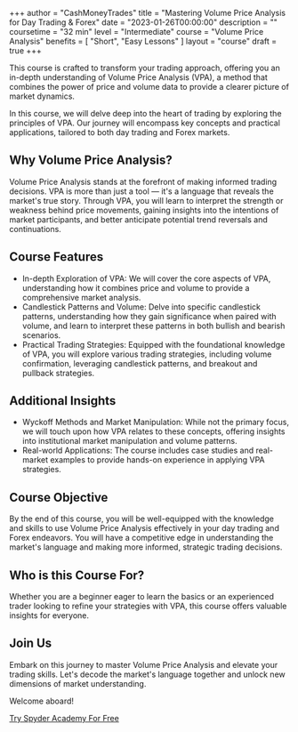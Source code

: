 +++
author = "CashMoneyTrades"
title = "Mastering Volume Price Analysis for Day Trading & Forex"
date = "2023-01-26T00:00:00"
description = ""
coursetime = "32 min"
level = "Intermediate"
course = "Volume Price Analysis"
benefits = [
    "Short",
    "Easy Lessons"
]
layout = "course"
draft = true
+++

This course is crafted to transform your trading approach, offering you an in-depth understanding of Volume Price Analysis (VPA), a method that combines the power of price and volume data to provide a clearer picture of market dynamics.

In this course, we will delve deep into the heart of trading by exploring the principles of VPA. Our journey will encompass key concepts and practical applications, tailored to both day trading and Forex markets.

## Why Volume Price Analysis?

Volume Price Analysis stands at the forefront of making informed trading decisions. VPA is more than just a tool — it's a language that reveals the market's true story. Through VPA, you will learn to interpret the strength or weakness behind price movements, gaining insights into the intentions of market participants, and better anticipate potential trend reversals and continuations.

## Course Features

- In-depth Exploration of VPA: We will cover the core aspects of VPA, understanding how it combines price and volume to provide a comprehensive market analysis.
- Candlestick Patterns and Volume: Delve into specific candlestick patterns, understanding how they gain significance when paired with volume, and learn to interpret these patterns in both bullish and bearish scenarios.
- Practical Trading Strategies: Equipped with the foundational knowledge of VPA, you will explore various trading strategies, including volume confirmation, leveraging candlestick patterns, and breakout and pullback strategies.

## Additional Insights

- Wyckoff Methods and Market Manipulation: While not the primary focus, we will touch upon how VPA relates to these concepts, offering insights into institutional market manipulation and volume patterns.
- Real-world Applications: The course includes case studies and real-market examples to provide hands-on experience in applying VPA strategies.

## Course Objective

By the end of this course, you will be well-equipped with the knowledge and skills to use Volume Price Analysis effectively in your day trading and Forex endeavors. You will have a competitive edge in understanding the market's language and making more informed, strategic trading decisions.

## Who is this Course For?

Whether you are a beginner eager to learn the basics or an experienced trader looking to refine your strategies with VPA, this course offers valuable insights for everyone.

## Join Us

Embark on this journey to master Volume Price Analysis and elevate your trading skills. Let's decode the market's language together and unlock new dimensions of market understanding. 

Welcome aboard!

<a class="btn btn-lg btn-block btn-primary" style="border-radius: 0.5em"  href="https://whop.com/spyder-academy/?d2c=true&directPlanId=plan_n9NbbxfFeIW95&accessPassId=prod_45GZIGs1lRCGs&a=spyderacademy" >Try Spyder Academy For Free</a>

